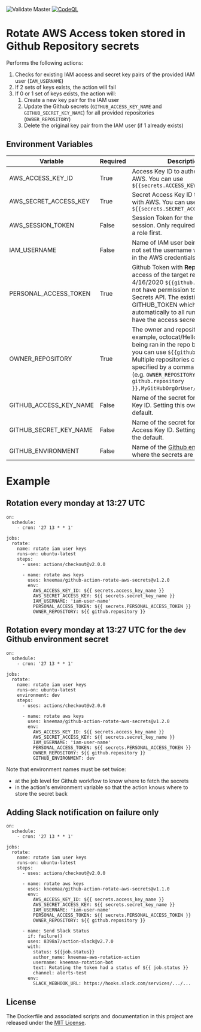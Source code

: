 ![Validate Master](https://github.com/kneemaa/github-action-rotate-aws-secrets/actions/workflows/validate_master.yml/badge.svg)
[![CodeQL](https://github.com/kneemaa/github-action-rotate-aws-secrets/actions/workflows/codeql-analysis.yml/badge.svg)](https://github.com/kneemaa/github-action-rotate-aws-secrets/actions/workflows/codeql-analysis.yml)

# Rotate AWS Access token stored in Github Repository secrets

Performs the following actions:
1. Checks for existing IAM access and secret key pairs of the provided IAM user (`IAM_USERNAME`)
1. If 2 sets of keys exists, the action will fail
1. If 0 or 1 set of keys exists, the action will:
    1. Create a new key pair for the IAM user
    1. Update the Github secrets (`GITHUB_ACCESS_KEY_NAME` and `GITHUB_SECRET_KEY_NAME`) for all provided repositories (`OWBER_REPOSITORY`)
    1. Delete the original key pair from the IAM user (if 1 already exists)

## Environment Variables

| Variable | Required | Description | Default |
|--------- | -------- | ----------- | ------- |
| AWS_ACCESS_KEY_ID | True | Access Key ID to authenticate with AWS. You can use `${{secrets.ACCESS_KEY_ID}}` | N/A |
| AWS_SECRET_ACCESS_KEY | True | Secret Access Key ID to authenticate with AWS. You can use `${{secrets.SECRET_ACCESS_KEY_ID}}` | N/A |
| AWS_SESSION_TOKEN | False | Session Token for the current AWS session. Only required if you assume a role first. | N/A |
| IAM_USERNAME | False | Name of IAM user being rotated, if not set the username which is used in the AWS credentials is used | N/A |
| PERSONAL_ACCESS_TOKEN | True | Github Token with **Repo Admin** access of the target repo. As of 4/16/2020 `${{github.token}}` does not have permission to query the Secrets API. The existing env var GITHUB_TOKEN which is added automatically to all runs does not have the access secrets. | N/A |
| OWNER_REPOSITORY | True | The owner and repository name. For example, octocat/Hello-World. If being ran in the repo being updated, you can use `${{github.repository}}`. Multiple repositories can be specified by a comma-separated list (e.g. `OWNER_REPOSITORY: ${{ github.repository }},MyGitHubOrgOrUser/MyGitHubRepo`). | N/A |
| GITHUB_ACCESS_KEY_NAME | False |  Name of the secret for the Access Key ID. Setting this overrides the default. | `access_key_id` |
| GITHUB_SECRET_KEY_NAME | False | Name of the secret for the Secret Access Key ID. Setting this overrides the default. | `secret_key_id` |
| GITHUB_ENVIRONMENT | False | Name of the [Github environment](https://docs.github.com/en/actions/reference/environments) where the secrets are stored. | N/A |

# Example
## Rotation every monday at 13:27 UTC
```
on:
  schedule:
    - cron: '27 13 * * 1' 

jobs:
  rotate:
    name: rotate iam user keys
    runs-on: ubuntu-latest
    steps:
      - uses: actions/checkout@v2.0.0

      - name: rotate aws keys
        uses: kneemaa/github-action-rotate-aws-secrets@v1.2.0
        env:
          AWS_ACCESS_KEY_ID: ${{ secrets.access_key_name }}
          AWS_SECRET_ACCESS_KEY: ${{ secrets.secret_key_name }}
          IAM_USERNAME: 'iam-user-name'
          PERSONAL_ACCESS_TOKEN: ${{ secrets.PERSONAL_ACCESS_TOKEN }}
          OWNER_REPOSITORY: ${{ github.repository }}
```

## Rotation every monday at 13:27 UTC for the `dev` Github environment secret

```
on:
  schedule:
    - cron: '27 13 * * 1' 

jobs:
  rotate:
    name: rotate iam user keys
    runs-on: ubuntu-latest
    environment: dev
    steps:
      - uses: actions/checkout@v2.0.0

      - name: rotate aws keys
        uses: kneemaa/github-action-rotate-aws-secrets@v1.2.0
        env:
          AWS_ACCESS_KEY_ID: ${{ secrets.access_key_name }}
          AWS_SECRET_ACCESS_KEY: ${{ secrets.secret_key_name }}
          IAM_USERNAME: 'iam-user-name'
          PERSONAL_ACCESS_TOKEN: ${{ secrets.PERSONAL_ACCESS_TOKEN }}
          OWNER_REPOSITORY: ${{ github.repository }}
          GITHUB_ENVIRONMENT: dev
```

Note that environment names must be set twice:

 * at the job level for Github workflow to know where to fetch the secrets
 * in the action's environment variable so that the action knows where to store the secret back


## Adding Slack notification on failure only
```
on:
  schedule:
    - cron: '27 13 * * 1'

jobs:
  rotate:
    name: rotate iam user keys
    runs-on: ubuntu-latest
    steps:
      - uses: actions/checkout@v2.0.0

      - name: rotate aws keys
        uses: kneemaa/github-action-rotate-aws-secrets@v1.1.0
        env:
          AWS_ACCESS_KEY_ID: ${{ secrets.access_key_name }}
          AWS_SECRET_ACCESS_KEY: ${{ secrets.secret_key_name }}
          IAM_USERNAME: 'iam-user-name'
          PERSONAL_ACCESS_TOKEN: ${{ secrets.PERSONAL_ACCESS_TOKEN }}
          OWNER_REPOSITORY: ${{ github.repository }}

      - name: Send Slack Status
        if: failure()
        uses: 8398a7/action-slack@v2.7.0
        with:
          status: ${{job.status}}
          author_name: kneemaa-aws-rotation-action
          username: kneemaa-rotation-bot
          text: Rotating the token had a status of ${{ job.status }}
          channel: alerts-test
        env:
          SLACK_WEBHOOK_URL: https://hooks.slack.com/services/.../...
```
## License
The Dockerfile and associated scripts and documentation in this project are released under the [MIT License](LICENSE).
